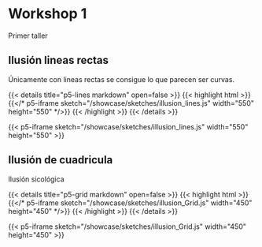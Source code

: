 # Workshop 1

Primer taller

## Ilusión lineas rectas

Únicamente con lineas rectas se consigue lo que parecen ser curvas.

{{< details title="p5-lines markdown" open=false >}}
{{< highlight html >}}
{{</* p5-iframe sketch="/showcase/sketches/illusion_lines.js" width="550" height="550" */>}}
{{< /highlight >}}
{{< /details >}}

{{< p5-iframe sketch="/showcase/sketches/illusion_lines.js" width="550" height="550" >}}

## Ilusión de cuadricula

Ilusión sicológica

{{< details title="p5-grid markdown" open=false >}}
{{< highlight html >}}
{{</* p5-iframe sketch="/showcase/sketches/illusion_Grid.js" width="450" height="450" */>}}
{{< /highlight >}}
{{< /details >}}

{{< p5-iframe sketch="/showcase/sketches/illusion_Grid.js" width="450" height="450" >}}

